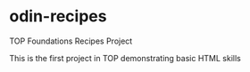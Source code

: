 # odin-recipes
TOP Foundations Recipes Project

This is the first project in TOP demonstrating basic HTML skills